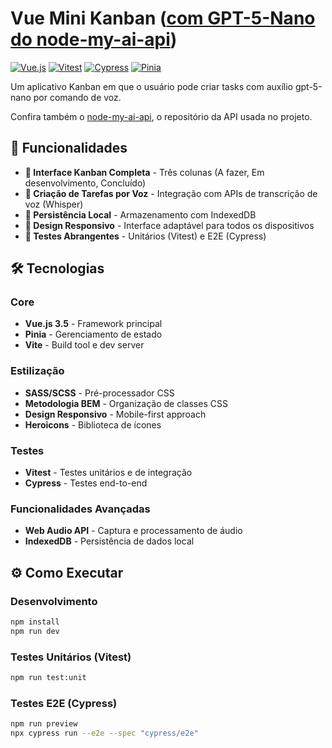 # Vue Mini Kanban ([com GPT-5-Nano do node-my-ai-api](https://github.com/stamorim28/node-my-ai-api))

[![Vue.js](https://img.shields.io/badge/Vue.js-3.5.22-brightgreen.svg)](https://vuejs.org/)
[![Vitest](https://img.shields.io/badge/Testing-Vitest-blue.svg)](https://vitest.dev/)
[![Cypress](https://img.shields.io/badge/E2E-Cypress-green.svg)](https://www.cypress.io/)
[![Pinia](https://img.shields.io/badge/State%20Management-Pinia-orange.svg)](https://pinia.vuejs.org/)

Um aplicativo Kanban em que o usuário pode criar tasks com auxílio gpt-5-nano por comando de voz.

Confira também o [node-my-ai-api](https://github.com/stamorim28/node-my-ai-api), o repositório da API usada no projeto.

## 🚀 Funcionalidades

- **🎯 Interface Kanban Completa** - Três colunas (A fazer, Em desenvolvimento, Concluído)
- **🎤 Criação de Tarefas por Voz** - Integração com APIs de transcrição de voz (Whisper)
- **💾 Persistência Local** - Armazenamento com IndexedDB
- **📱 Design Responsivo** - Interface adaptável para todos os dispositivos
- **🧪 Testes Abrangentes** - Unitários (Vitest) e E2E (Cypress)

## 🛠 Tecnologias

### Core
- **Vue.js 3.5** - Framework principal
- **Pinia** - Gerenciamento de estado
- **Vite** - Build tool e dev server

### Estilização
- **SASS/SCSS** - Pré-processador CSS
- **Metodologia BEM** - Organização de classes CSS
- **Design Responsivo** - Mobile-first approach
- **Heroicons** - Biblioteca de ícones

### Testes
- **Vitest** - Testes unitários e de integração
- **Cypress** - Testes end-to-end

### Funcionalidades Avançadas
- **Web Audio API** - Captura e processamento de áudio
- **IndexedDB** - Persistência de dados local

## ⚙️ Como Executar

### Desenvolvimento

```bash
npm install
npm run dev
```

### Testes Unitários (Vitest)
```bash
npm run test:unit
```

### Testes E2E (Cypress)
```bash
npm run preview
npx cypress run --e2e --spec "cypress/e2e"
```
